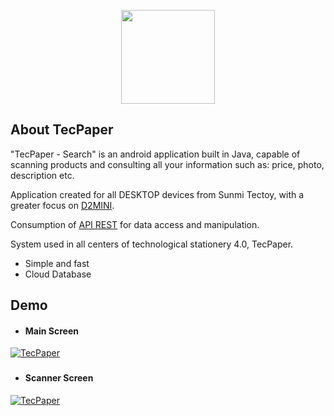 <p style="text-align: center">
    <a href="https://laravel.com" target="_blank">
        <img src="http://tecpaper.tk/tecpaper/public/img/ic_launcher_round.png" width="150" alt="">
    </a>
</p>

## About TecPaper

"TecPaper - Search" is an android application built in Java, capable of scanning products and consulting all your information such as: price, photo, description etc.

Application created for all DESKTOP devices from Sunmi Tectoy, with a greater focus on [D2MINI](https://www.sunmi.com/en/d2mini/).

Consumption of [API REST](https://github.com/nascimentofe/tecpaper-api) for data access and manipulation.

System used in all centers of technological stationery 4.0, TecPaper.

- Simple and fast
- Cloud Database

## Demo

- #### Main Screen
[![TecPaper](http://tecpaper.tk/tecpaper/public/mov/tecpaper_search.gif)](http://chadamanu.tk/tecpaper/mov/tecpaper_search.gif)

###
- #### Scanner Screen
[![TecPaper](http://chadamanu.tk/tecpaper/mov/tecpaper_search2.gif)](http://chadamanu.tk/tecpaper/mov/tecpaper_search2.gif)

